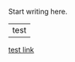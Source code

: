 [//]: # (title: Delete8.md)

Start writing here.

<table id="tabl">
<tr>
<td>
test
</td>
</tr>
</table>

[test link](DeleteMe5.md#MyTable1)


